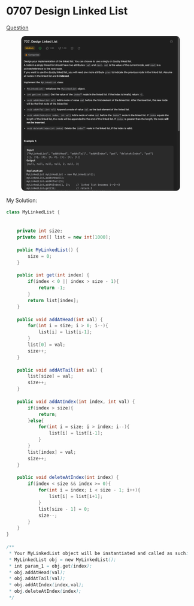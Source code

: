 # 0707 Design Linked List

[Question](https://leetcode.com/problems/design-linked-list/description/?envType=study-plan\&id=data-structure-ii)

<figure><img src="../.gitbook/assets/image (11).png" alt=""><figcaption></figcaption></figure>



My Solution:

```java
class MyLinkedList {


    private int size;
    private int[] list = new int[1000];

    public MyLinkedList() {
        size = 0;
    }
    
    public int get(int index) {
        if(index < 0 || index > size - 1){
            return -1;
        }
        return list[index];
    }
    
    public void addAtHead(int val) {
        for(int i = size; i > 0; i--){
            list[i] = list[i-1];
        }
        list[0] = val;
        size++;
    }
    
    public void addAtTail(int val) {
        list[size] = val;
        size++;
    }
    
    public void addAtIndex(int index, int val) {
        if(index > size){
            return;
        }else{
            for(int i = size; i > index; i--){
                list[i] = list[i-1];
            }
        }
        list[index] = val;
        size++;
    }
    
    public void deleteAtIndex(int index) {
        if(index < size && index >= 0){
            for(int i = index; i < size - 1; i++){
                list[i] = list[i+1];
            }
            list[size - 1] = 0;
            size--;
        }
    }
}

/**
 * Your MyLinkedList object will be instantiated and called as such:
 * MyLinkedList obj = new MyLinkedList();
 * int param_1 = obj.get(index);
 * obj.addAtHead(val);
 * obj.addAtTail(val);
 * obj.addAtIndex(index,val);
 * obj.deleteAtIndex(index);
 */
```
